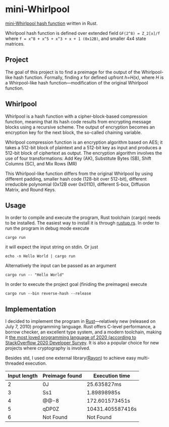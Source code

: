 # mini-Whirlpool

[mini-Whirlpool hash function](https://en.wikipedia.org/wiki/Whirlpool_(hash_function)) written in Rust.

Whirlpool hash function is defined over extended field `GF(2^8) = Z_2[x]/f` where `f = x^8 + x^5 + x^3 + x + 1 (0x12B)`, and smaller 4x4 state matrices.

## Project

The goal of this project is to find a preimage for the output of the Whirlpool-like hash function. Formally, finding _x_ for defined upfront _h=H(x)_, where _H_ is a Whirpool-like hash function—modification of the original Whirlpool function.

## Whirlpool

Whirlpool is a hash function with a cipher-block-based compression function, meaning that its hash code results from encrypting message blocks using a recursive scheme. The output of encryption becomes an encryption key for the next block, the so-called chaining variable.

Whirlpool compression function is an encryption algorithm based on AES; it takes a 512-bit block of plaintext and a 512-bit key as input and produces a 512-bit block of ciphertext as output. The encryption algorithm involves the use of four transformations: Add Key (AK), Substitute Bytes (SB), Shift Columns (SC), and Mix Rows (MR)

This Whirlpool-like function differs from the original Whirlpool by using different padding, smaller hash code (128-bit over 512-bit), different irreducible polynomial (0x12B over 0x011D), different S-box, Diffusion Matrix, and Round Keys.

## Usage
In order to compile and execute the program, Rust toolchain (cargo) needs to be installed. The easiest way to install it is through [rustup.rs](https://rustup.rs/). 
In order to run the program in debug mode execute

```
cargo run
```

it will expect the input string on stdin. Or just
```
echo -n Hello World | cargo run
```

Alternatively the input can be passed as an argument
```
cargo run -- "Hello World"
```

In order to execute the project goal (finiding the preimages) execute

```
cargo run --bin reverse-hash --release
```

## Implementation

I decided to implement the program in [Rust](https://en.wikipedia.org/wiki/Rust_(programming_language))—relatively new (released on July 7, 2010) programming language. Rust offers C-level performance, a borrow checker, an excellent type system, and a modern toolchain, making it [the most loved programming language of 2020 (according to StackOverflow 2020 Developer Survey](https://insights.stackoverflow.com/survey/2020#most-loved-dreaded-and-wanted). It is also a popular choice for new projects where cryptography is involved.

Besides std, I used one external library([Rayon](https://github.com/rayon-rs/rayon)) to achieve easy multi-threaded execution.


| Input length | Preimage found | Execution time   |
|--------------|----------------|------------------|
| 2            | 0J             | 25.635827ms      |
| 3            | Ss1            | 1.89898985s      |
| 4            | @@-8           | 172.601573451s   |
| 5            | qDP0Z          | 10431.405587416s |
| 6            | Not Found      | Not Found        |
